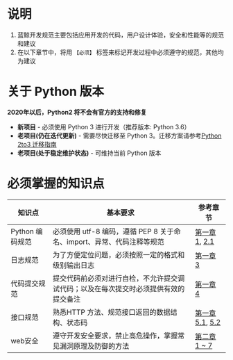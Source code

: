 # 说明

1. 蓝鲸开发规范主要包括应用开发的代码，用户设计体验，安全和性能等的规范和建议
2. 在以下章节中，将用 `【必须】` 标签来标记开发过程中必须遵守的规范，其他均为建议

# 关于 Python 版本

**2020年以后，Python2 将不会有官方的支持和修复**

- **新项目** - 必须使用 Python 3 进行开发（推荐版本: Python 3.6）
- **老项目(仍在迭代更新)** - 需要尽快迁移至 Python 3。迁移方案请参考[Python 2to3 迁移指南](../最佳实践/2to3/)
- **老项目(处于稳定维护状态)** - 可维持当前 Python 版本


# 必须掌握的知识点

| 知识点 | 基本要求 | 参考章节 | 
| ------ | ------ | ------ |
|  Python 编码规范  | 必须使用 utf-8 编码，遵循 PEP 8 关于命名、import、异常、代码注释等规范 |  [第一章 1](./第一章-代码规范/README.md#1.【必须】PEP8规范), [2.1](./第一章-代码规范/README.md#2.编码规范) |
| 日志规范 | 为了方便定位问题，必须按照一定的格式和级别输出日志 | [第一章 3](./第一章-代码规范/README.md#3.日志规范) | 
|  代码提交规范  | 提交代码前必须对进行自检，不允许提交调试代码；以及在每次提交时必须提供有效的提交备注 |  [第一章 4](./第一章-代码规范/README.md#4.【必须】代码提交规范) |
| 接口规范 | 熟悉HTTP 方法、规范接口返回的数据结构、状态码 |  [第一章 5.1](./第一章-代码规范/README.md#5.1请求规范), [5.2](./第一章-代码规范/README.md#5.2响应规范) |
| web安全 | 遵守开发安全要求，禁止高危操作，掌握常见漏洞原理及防御的方法 | [第二章 1 ~ 7](./第二章-安全规范/README.md) |
